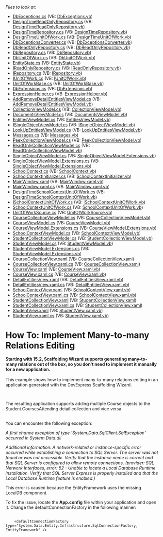 <!-- default file list -->
*Files to look at*:

* [DbExceptions.cs](./CS/Scaffolding.ManyToMany/Common/DataModel/DbExceptions.cs) (VB: [DbExceptions.vb](./VB/Scaffolding.ManyToMany/Common/DataModel/DbExceptions.vb))
* [DesignTimeReadOnlyRepository.cs](./CS/Scaffolding.ManyToMany/Common/DataModel/DesignTimeReadOnlyRepository.cs) (VB: [DesignTimeReadOnlyRepository.vb](./VB/Scaffolding.ManyToMany/Common/DataModel/DesignTimeReadOnlyRepository.vb))
* [DesignTimeRepository.cs](./CS/Scaffolding.ManyToMany/Common/DataModel/DesignTimeRepository.cs) (VB: [DesignTimeRepository.vb](./VB/Scaffolding.ManyToMany/Common/DataModel/DesignTimeRepository.vb))
* [DesignTimeUnitOfWork.cs](./CS/Scaffolding.ManyToMany/Common/DataModel/DesignTimeUnitOfWork.cs) (VB: [DesignTimeUnitOfWork.vb](./VB/Scaffolding.ManyToMany/Common/DataModel/DesignTimeUnitOfWork.vb))
* [DbExceptionsConverter.cs](./CS/Scaffolding.ManyToMany/Common/DataModel/EntityFramework/DbExceptionsConverter.cs) (VB: [DbExceptionsConverter.vb](./VB/Scaffolding.ManyToMany/Common/DataModel/EntityFramework/DbExceptionsConverter.vb))
* [DbReadOnlyRepository.cs](./CS/Scaffolding.ManyToMany/Common/DataModel/EntityFramework/DbReadOnlyRepository.cs) (VB: [DbReadOnlyRepository.vb](./VB/Scaffolding.ManyToMany/Common/DataModel/EntityFramework/DbReadOnlyRepository.vb))
* [DbRepository.cs](./CS/Scaffolding.ManyToMany/Common/DataModel/EntityFramework/DbRepository.cs) (VB: [DbRepository.vb](./VB/Scaffolding.ManyToMany/Common/DataModel/EntityFramework/DbRepository.vb))
* [DbUnitOfWork.cs](./CS/Scaffolding.ManyToMany/Common/DataModel/EntityFramework/DbUnitOfWork.cs) (VB: [DbUnitOfWork.vb](./VB/Scaffolding.ManyToMany/Common/DataModel/EntityFramework/DbUnitOfWork.vb))
* [EntityState.cs](./CS/Scaffolding.ManyToMany/Common/DataModel/EntityState.cs) (VB: [EntityState.vb](./VB/Scaffolding.ManyToMany/Common/DataModel/EntityState.vb))
* [IReadOnlyRepository.cs](./CS/Scaffolding.ManyToMany/Common/DataModel/IReadOnlyRepository.cs) (VB: [IReadOnlyRepository.vb](./VB/Scaffolding.ManyToMany/Common/DataModel/IReadOnlyRepository.vb))
* [IRepository.cs](./CS/Scaffolding.ManyToMany/Common/DataModel/IRepository.cs) (VB: [IRepository.vb](./VB/Scaffolding.ManyToMany/Common/DataModel/IRepository.vb))
* [IUnitOfWork.cs](./CS/Scaffolding.ManyToMany/Common/DataModel/IUnitOfWork.cs) (VB: [IUnitOfWork.vb](./VB/Scaffolding.ManyToMany/Common/DataModel/IUnitOfWork.vb))
* [UnitOfWorkBase.cs](./CS/Scaffolding.ManyToMany/Common/DataModel/UnitOfWorkBase.cs) (VB: [UnitOfWorkBase.vb](./VB/Scaffolding.ManyToMany/Common/DataModel/UnitOfWorkBase.vb))
* [DbExtensions.cs](./CS/Scaffolding.ManyToMany/Common/Utils/DbExtensions.cs) (VB: [DbExtensions.vb](./VB/Scaffolding.ManyToMany/Common/Utils/DbExtensions.vb))
* [ExpressionHelper.cs](./CS/Scaffolding.ManyToMany/Common/Utils/ExpressionHelper.cs) (VB: [ExpressionHelper.vb](./VB/Scaffolding.ManyToMany/Common/Utils/ExpressionHelper.vb))
* [AddRemoveDetailEntitiesViewModel.cs](./CS/Scaffolding.ManyToMany/Common/ViewModel/AddRemoveDetailEntitiesViewModel.cs) (VB: [AddRemoveDetailEntitiesViewModel.vb](./VB/Scaffolding.ManyToMany/Common/ViewModel/AddRemoveDetailEntitiesViewModel.vb))
* [CollectionViewModel.cs](./CS/Scaffolding.ManyToMany/Common/ViewModel/CollectionViewModel.cs) (VB: [CollectionViewModel.vb](./VB/Scaffolding.ManyToMany/Common/ViewModel/CollectionViewModel.vb))
* [DocumentsViewModel.cs](./CS/Scaffolding.ManyToMany/Common/ViewModel/DocumentsViewModel.cs) (VB: [DocumentsViewModel.vb](./VB/Scaffolding.ManyToMany/Common/ViewModel/DocumentsViewModel.vb))
* [EntitiesViewModel.cs](./CS/Scaffolding.ManyToMany/Common/ViewModel/EntitiesViewModel.cs) (VB: [EntitiesViewModel.vb](./VB/Scaffolding.ManyToMany/Common/ViewModel/EntitiesViewModel.vb))
* [ISingleObjectViewModel.cs](./CS/Scaffolding.ManyToMany/Common/ViewModel/ISingleObjectViewModel.cs) (VB: [ISingleObjectViewModel.vb](./VB/Scaffolding.ManyToMany/Common/ViewModel/ISingleObjectViewModel.vb))
* [LookUpEntitiesViewModel.cs](./CS/Scaffolding.ManyToMany/Common/ViewModel/LookUpEntitiesViewModel.cs) (VB: [LookUpEntitiesViewModel.vb](./VB/Scaffolding.ManyToMany/Common/ViewModel/LookUpEntitiesViewModel.vb))
* [Messages.cs](./CS/Scaffolding.ManyToMany/Common/ViewModel/Messages.cs) (VB: [Messages.vb](./VB/Scaffolding.ManyToMany/Common/ViewModel/Messages.vb))
* [PeekCollectionViewModel.cs](./CS/Scaffolding.ManyToMany/Common/ViewModel/PeekCollectionViewModel.cs) (VB: [PeekCollectionViewModel.vb](./VB/Scaffolding.ManyToMany/Common/ViewModel/PeekCollectionViewModel.vb))
* [ReadOnlyCollectionViewModel.cs](./CS/Scaffolding.ManyToMany/Common/ViewModel/ReadOnlyCollectionViewModel.cs) (VB: [ReadOnlyCollectionViewModel.vb](./VB/Scaffolding.ManyToMany/Common/ViewModel/ReadOnlyCollectionViewModel.vb))
* [SingleObjectViewModel.cs](./CS/Scaffolding.ManyToMany/Common/ViewModel/SingleObjectViewModel.cs) (VB: [SingleObjectViewModel.Extensions.vb](./VB/Scaffolding.ManyToMany/Common/ViewModel/SingleObjectViewModel.Extensions.vb))
* [SingleObjectViewModel.Extensions.cs](./CS/Scaffolding.ManyToMany/Common/ViewModel/SingleObjectViewModel.Extensions.cs) (VB: [SingleObjectViewModel.Extensions.vb](./VB/Scaffolding.ManyToMany/Common/ViewModel/SingleObjectViewModel.Extensions.vb))
* [SchoolContext.cs](./CS/Scaffolding.ManyToMany/Data/SchoolContext.cs) (VB: [SchoolContext.vb](./VB/Scaffolding.ManyToMany/Data/SchoolContext.vb))
* [SchoolContextInitializer.cs](./CS/Scaffolding.ManyToMany/Data/SchoolContextInitializer.cs) (VB: [SchoolContextInitializer.vb](./VB/Scaffolding.ManyToMany/Data/SchoolContextInitializer.vb))
* [MainWindow.xaml](./CS/Scaffolding.ManyToMany/MainWindow.xaml) (VB: [MainWindow.xaml.vb](./VB/Scaffolding.ManyToMany/MainWindow.xaml.vb))
* [MainWindow.xaml.cs](./CS/Scaffolding.ManyToMany/MainWindow.xaml.cs) (VB: [MainWindow.xaml.vb](./VB/Scaffolding.ManyToMany/MainWindow.xaml.vb))
* [DesignTimeSchoolContextUnitOfWork.cs](./CS/Scaffolding.ManyToMany/SchoolContextDataModel/DesignTimeSchoolContextUnitOfWork.cs) (VB: [DesignTimeSchoolContextUnitOfWork.vb](./VB/Scaffolding.ManyToMany/SchoolContextDataModel/DesignTimeSchoolContextUnitOfWork.vb))
* [ISchoolContextUnitOfWork.cs](./CS/Scaffolding.ManyToMany/SchoolContextDataModel/ISchoolContextUnitOfWork.cs) (VB: [ISchoolContextUnitOfWork.vb](./VB/Scaffolding.ManyToMany/SchoolContextDataModel/ISchoolContextUnitOfWork.vb))
* [SchoolContextUnitOfWork.cs](./CS/Scaffolding.ManyToMany/SchoolContextDataModel/SchoolContextUnitOfWork.cs) (VB: [SchoolContextUnitOfWork.vb](./VB/Scaffolding.ManyToMany/SchoolContextDataModel/SchoolContextUnitOfWork.vb))
* [UnitOfWorkSource.cs](./CS/Scaffolding.ManyToMany/SchoolContextDataModel/UnitOfWorkSource.cs) (VB: [UnitOfWorkSource.vb](./VB/Scaffolding.ManyToMany/SchoolContextDataModel/UnitOfWorkSource.vb))
* [CourseCollectionViewModel.cs](./CS/Scaffolding.ManyToMany/ViewModels/Course/CourseCollectionViewModel.cs) (VB: [CourseCollectionViewModel.vb](./VB/Scaffolding.ManyToMany/ViewModels/Course/CourseCollectionViewModel.vb))
* [CourseViewModel.cs](./CS/Scaffolding.ManyToMany/ViewModels/Course/CourseViewModel.cs) (VB: [CourseViewModel.vb](./VB/Scaffolding.ManyToMany/ViewModels/Course/CourseViewModel.vb))
* [CourseViewModel.Extensions.cs](./CS/Scaffolding.ManyToMany/ViewModels/Course/CourseViewModel.Extensions.cs) (VB: [CourseViewModel.Extensions.vb](./VB/Scaffolding.ManyToMany/ViewModels/Course/CourseViewModel.Extensions.vb))
* [SchoolContextViewModel.cs](./CS/Scaffolding.ManyToMany/ViewModels/SchoolContextViewModel.cs) (VB: [SchoolContextViewModel.vb](./VB/Scaffolding.ManyToMany/ViewModels/SchoolContextViewModel.vb))
* [StudentCollectionViewModel.cs](./CS/Scaffolding.ManyToMany/ViewModels/Student/StudentCollectionViewModel.cs) (VB: [StudentCollectionViewModel.vb](./VB/Scaffolding.ManyToMany/ViewModels/Student/StudentCollectionViewModel.vb))
* [StudentViewModel.cs](./CS/Scaffolding.ManyToMany/ViewModels/Student/StudentViewModel.cs) (VB: [StudentViewModel.vb](./VB/Scaffolding.ManyToMany/ViewModels/Student/StudentViewModel.vb))
* [StudentViewModel.Extensions.cs](./CS/Scaffolding.ManyToMany/ViewModels/Student/StudentViewModel.Extensions.cs) (VB: [StudentViewModel.Extensions.vb](./VB/Scaffolding.ManyToMany/ViewModels/Student/StudentViewModel.Extensions.vb))
* [CourseCollectionView.xaml](./CS/Scaffolding.ManyToMany/Views/Course/CourseCollectionView.xaml) (VB: [CourseCollectionView.xaml](./VB/Scaffolding.ManyToMany/Views/Course/CourseCollectionView.xaml))
* [CourseCollectionView.xaml.cs](./CS/Scaffolding.ManyToMany/Views/Course/CourseCollectionView.xaml.cs) (VB: [CourseCollectionView.xaml](./VB/Scaffolding.ManyToMany/Views/Course/CourseCollectionView.xaml))
* [CourseView.xaml](./CS/Scaffolding.ManyToMany/Views/Course/CourseView.xaml) (VB: [CourseView.xaml.vb](./VB/Scaffolding.ManyToMany/Views/Course/CourseView.xaml.vb))
* [CourseView.xaml.cs](./CS/Scaffolding.ManyToMany/Views/Course/CourseView.xaml.cs) (VB: [CourseView.xaml.vb](./VB/Scaffolding.ManyToMany/Views/Course/CourseView.xaml.vb))
* [DetailEntitiesView.xaml](./CS/Scaffolding.ManyToMany/Views/DetailEntitiesView.xaml) (VB: [DetailEntitiesView.xaml.vb](./VB/Scaffolding.ManyToMany/Views/DetailEntitiesView.xaml.vb))
* [DetailEntitiesView.xaml.cs](./CS/Scaffolding.ManyToMany/Views/DetailEntitiesView.xaml.cs) (VB: [DetailEntitiesView.xaml.vb](./VB/Scaffolding.ManyToMany/Views/DetailEntitiesView.xaml.vb))
* [SchoolContextView.xaml](./CS/Scaffolding.ManyToMany/Views/SchoolContextView.xaml) (VB: [SchoolContextView.xaml.vb](./VB/Scaffolding.ManyToMany/Views/SchoolContextView.xaml.vb))
* [SchoolContextView.xaml.cs](./CS/Scaffolding.ManyToMany/Views/SchoolContextView.xaml.cs) (VB: [SchoolContextView.xaml.vb](./VB/Scaffolding.ManyToMany/Views/SchoolContextView.xaml.vb))
* [StudentCollectionView.xaml](./CS/Scaffolding.ManyToMany/Views/Student/StudentCollectionView.xaml) (VB: [StudentCollectionView.xaml](./VB/Scaffolding.ManyToMany/Views/Student/StudentCollectionView.xaml))
* [StudentCollectionView.xaml.cs](./CS/Scaffolding.ManyToMany/Views/Student/StudentCollectionView.xaml.cs) (VB: [StudentCollectionView.xaml](./VB/Scaffolding.ManyToMany/Views/Student/StudentCollectionView.xaml))
* [StudentView.xaml](./CS/Scaffolding.ManyToMany/Views/Student/StudentView.xaml) (VB: [StudentView.xaml.vb](./VB/Scaffolding.ManyToMany/Views/Student/StudentView.xaml.vb))
* [StudentView.xaml.cs](./CS/Scaffolding.ManyToMany/Views/Student/StudentView.xaml.cs) (VB: [StudentView.xaml.vb](./VB/Scaffolding.ManyToMany/Views/Student/StudentView.xaml.vb))
<!-- default file list end -->
# How To: Implement Many-to-many Relations Editing


<p><strong>Starting with 15.2, Scaffolding Wizard supports generating many-to-many relations out of the box, so you don't need to implement it manually for a new application.</strong><br><br>This example shows how to implement many-to-many relations editing in an application generated with the DevExpress Scaffolding Wizard.</p>
<br>
<p>The resulting application supports adding multiple Course objects to the Student.CoursesAttending detail collection and vice versa.<br><br></p>
<p>You can encounter the following exception:</p>
<p><em>A first chance exception of type 'System.Data.SqlClient.SqlException' occurred in System.Data.dll</em></p>
<p><em>Additional information: A network-related or instance-specific error occurred while establishing a connection to SQL Server. The server was not found or was not accessible. Verify that the instance name is correct and that SQL Server is configured to allow remote connections. (provider: SQL Network Interfaces, error: 52 - Unable to locate a Local Database Runtime installation. Verify that SQL Server Express is properly installed and that the Local Database Runtime feature is enabled.)</em></p>
<p>This error is caused because the EntityFramework uses the missing LocalDB component.</p>
<p>To fix the issue, locate the <strong>App.config</strong> file within your application and open it. Change the defaultConnectionFactory in the following manner:<br><br></p>


```xaml
    <defaultConnectionFactory type="System.Data.Entity.Infrastructure.SqlConnectionFactory, EntityFramework" /> 
```



<br/>


